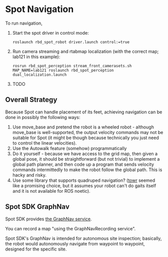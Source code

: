 # Spot Navigation

To run navigation,

1. Start the spot driver in control mode:

   `roslaunch rbd_spot_robot driver.launch control:=true`

2. Run camera streaming and rtabmap localization (with the correct map; lab121 in this example):

   ```
   rosrun rbd_spot_perception stream_front_camerasets.sh
   MAP_NAME=lab121 roslaunch rbd_spot_perception dual_localization.launch
   ```

3. TODO




## Overall Strategy

Because Spot can handle placement of its feet, achieving navigation can be done in possibly the following ways:

1. Use move_base and pretend the robot is a wheeled robot - although move_base is well-supported, the output velocity commands may not be suitable for Spot (it might be though because technically you just need to control the linear velocities).
2. Use the Autowalk feature (somehow) programmatically
3. Do it yourself - because we have access to the grid map, then given a global pose, it should be straightforward (but not trivial) to implement a global
   path planner, and then code up a program that sends velocity commands intermittedly to make the robot follow the global path. This is hacky and risky.
4. Use some library that supports quadruped navigation? ([towr](http://wiki.ros.org/towr) seemed like a promising choice, but it assumes your robot can't do
   gaits itself and it is not available for ROS noetic).


## Spot SDK GraphNav

Spot SDK provides [the GraphNav service](https://dev.bostondynamics.com/docs/concepts/autonomy/graphnav_service).

You can record a map "using the GraphNavRecording service".


Spot SDK's GraphNav is intended for autonomous site inspection;
basically, the robot would autonomously navigate from waypoint
to waypoint, designed for the specific site.
